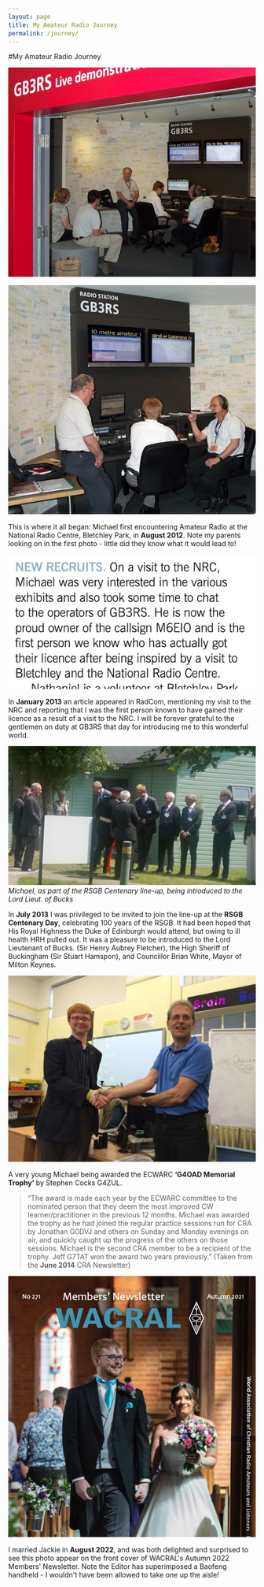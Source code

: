```yaml
---
layout: page
title: My Amateur Radio Journey
permalink: /journey/
---
```

#My Amateur Radio Journey

![GB3RS](images/9d257-gb3rs.jpg)

![GB3RS](images/bb2e5-gb3rs2.jpg)

This is where it all began: Michael first encountering Amateur Radio at the National Radio Centre, Bletchley Park, in **August 2012**. Note my parents looking on in the first photo - little did they know what it would lead to!


![RadCom article](images/41a9f-radcom-feb-2013-m6eio.jpg)

In **January 2013** an article appeared in RadCom, mentioning my visit to the NRC and reporting that I was the first person known to have gained their licence as a result of a visit to the NRC. I will be forever grateful to the gentlemen on duty at GB3RS that day for introducing me to this wonderful world.


![Bletchley Park](images/BletchleyCentenary.jpg)
*Michael, as part of the RSGB Centenary line-up, being introduced to the Lord Lieut. of Bucks*

In **July 2013** I was privileged to be invited to join the line-up at the **RSGB Centenary Day**, celebrating 100 years of the RSGB. It had been hoped that His Royal Highness the Duke of Edinburgh would attend, but owing to ill health HRH pulled out. It was a pleasure to be introduced to the Lord Lieutenant of Bucks. (Sir Henry Aubrey Fletcher), the High Sheriff of Buckingham (Sir Stuart Hamspon), and Councillor Brian White, Mayor of Milton Keynes.


![G4OAD trophy](images/4bfb0-ecwarcaward.jpg)

A very young Michael being awarded the ECWARC **‘G4OAD Memorial Trophy’** by Stephen Cocks G4ZUL. 
>“The award is made each year by the ECWARC committee to the nominated person that they deem the most improved CW learner/practitioner in the previous 12 months. Michael was awarded the trophy as he had joined the regular practice sessions run for CRA by Jonathan G0DVJ and others on Sunday and Monday evenings on air, and quickly caught up the progress of the others on those sessions. Michael is the second CRA member to be a recipient of the trophy. Jeff G7TAT won the award two years previously.” 
(Taken from the **June 2014** CRA Newsletter)


![WACRAL Wedding Day](images/b4726-wacralwedding.jpg)

I married Jackie in **August 2022**, and was both delighted and surprised to see this photo appear on the front cover of WACRAL's Autumn 2022 Members' Newsletter. Note the Editor has superimposed a Baofeng handheld - I wouldn't have been allowed to take one up the aisle!

